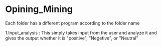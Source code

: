 # Opining_Mining

Each folder has a different program according to the folder name

1.Input_analysis :
            This simply takes input from the user and analyze it and gives the output whether it is "positive", "Negetive", or "Neutral"
